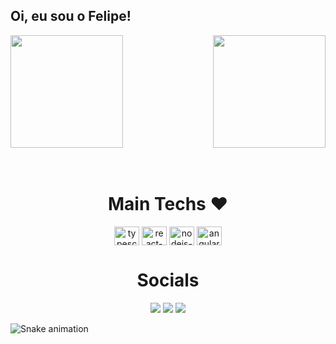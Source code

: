 ## Oi, eu sou o Felipe!

<div>
  <img  height="180em" src="https://github-readme-stats.vercel.app/api?username=lipesalomao&show_icons=true&theme=midnight-purple&include_all_commits=true&count_private=true"/>
  <img align="right" height="180em" src="https://github-readme-stats.vercel.app/api/top-langs/?username=lipesalomao&layout=compact&langs_count=16&theme=midnight-purple"/>
</div>
<br>

<div  align="center"> 
  <div style="display: inline_block"><br>
    <h1 align="center">Main Techs ❤</h1>
    <img align="center" height="30" width="40" alt="typescript-icon" src="https://cdn.jsdelivr.net/gh/devicons/devicon/icons/typescript/typescript-original.svg" />
    <img align="center" height="30" width="40" alt="react-icon" src="https://cdn.jsdelivr.net/gh/devicons/devicon/icons/react/react-original.svg" />
    <img align="center" height="30" width="40" alt="nodejs-icon" src="https://cdn.jsdelivr.net/gh/devicons/devicon/icons/nodejs/nodejs-original.svg">
    <img align="center" height="30" width="40" alt="angular-icon" src="https://cdn.jsdelivr.net/gh/devicons/devicon/icons/angularjs/angularjs-original.svg">
   </div>
    
  ##
  <h1 align="center">Socials</h1>
     <a href="https://instagram.com/lipe.salomao" target="_blank"><img src="https://img.shields.io/badge/-Instagram-%23E4405F?style=for-the-badge&logo=instagram&logoColor=white" target="_blank"></a>
     <a href = "mailto:felipe.salomao.f@gmail.com"><img src="https://img.shields.io/badge/-Gmail-%23333?style=for-the-badge&logo=gmail&logoColor=white" target="_blank"></a>
     <a href="https://www.linkedin.com/in/lipesalomao/" target="_blank"><img src="https://img.shields.io/badge/-LinkedIn-%230077B5?style=for-the-badge&logo=linkedin&logoColor=white" target="_blank"></a> 
</div>
  
![Snake animation](https://github.com/lipesalomao/lipesalomao/blob/output/github-contribution-grid-snake.svg)

